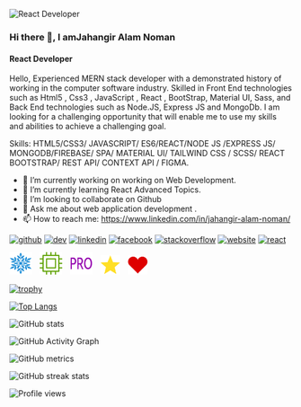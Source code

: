 ![React Developer](https://media-exp1.licdn.com/dms/image/C4E16AQGKC9C9rcDQyw/profile-displaybackgroundimage-shrink_350_1400/0/1638945081904?e=1647475200&v=beta&t=TSyDKOt4kkkOxNKCwWERSzHoZhQPrzuAFmI1CfDY6Lc)

### Hi there 👋, I amJahangir Alam Noman
#### React Developer


Hello, Experienced MERN stack developer with a demonstrated history of working in the computer software industry. Skilled in Front End technologies such as Html5 , Css3 , JavaScript , React , BootStrap, Material UI, Sass, and Back End technologies such as Node.JS, Express JS and MongoDb. I am looking for a challenging opportunity that will enable me to use my skills and abilities to achieve a challenging goal.

Skills: HTML5/CSS3/ JAVASCRIPT/ ES6/REACT/NODE JS /EXPRESS JS/ MONGODB/FIREBASE/ SPA/ MATERIAL UI/ TAILWIND CSS / SCSS/ REACT BOOTSTRAP/ REST API/ CONTEXT API / FIGMA.

- 🔭 I’m currently working on working on Web Development. 
- 🌱 I’m currently learning React Advanced Topics. 
- 👯 I’m looking to collaborate on Github 
- 💬 Ask me about web application development . 
- 📫 How to reach me: https://www.linkedin.com/in/jahangir-alam-noman/ 


[<img src='https://cdn.jsdelivr.net/npm/simple-icons@3.0.1/icons/github.svg' alt='github' height='40'>](https://github.com/Jahangir-Alam-Noman)  [<img src='https://cdn.jsdelivr.net/npm/simple-icons@3.0.1/icons/dev-dot-to.svg' alt='dev' height='40'>](https://dev.to/jahangiralamnoman)  [<img src='https://cdn.jsdelivr.net/npm/simple-icons@3.0.1/icons/linkedin.svg' alt='linkedin' height='40'>](https://www.linkedin.com/in/jahangir-alam-noman/)  [<img src='https://cdn.jsdelivr.net/npm/simple-icons@3.0.1/icons/facebook.svg' alt='facebook' height='40'>](https://www.facebook.com/careless.noman)  [<img src='https://cdn.jsdelivr.net/npm/simple-icons@3.0.1/icons/stackoverflow.svg' alt='stackoverflow' height='40'>](https://stackoverflow.com/users/17833679)  [<img src='https://cdn.jsdelivr.net/npm/simple-icons@3.0.1/icons/icloud.svg' alt='website' height='40'>](https://jahangiralamnoman.netlify.app/)  [<img src='https://cdn.jsdelivr.net/npm/simple-icons@3.0.1/icons/react.svg' alt='react' height='40'>](https://www.linkedin.com/in/jahangir-alam-noman/)  

<a href='https://archiveprogram.github.com/'><img src='https://raw.githubusercontent.com/acervenky/animated-github-badges/master/assets/acbadge.gif' width='40' height='40'></a> <a href='https://docs.github.com/en/developers'><img src='https://raw.githubusercontent.com/acervenky/animated-github-badges/master/assets/devbadge.gif' width='40' height='40'></a> <a href='https://github.com/pricing'><img src='https://raw.githubusercontent.com/acervenky/animated-github-badges/master/assets/pro.gif' width='40' height='40'></a> <a href='https://stars.github.com/'><img src='https://raw.githubusercontent.com/acervenky/animated-github-badges/master/assets/starbadge.gif' width='35' height='35'></a> <a href='https://docs.github.com/en/github/supporting-the-open-source-community-with-github-sponsors'><img src='https://raw.githubusercontent.com/acervenky/animated-github-badges/master/assets/sponsorbadge.gif' width='35' height='35'></a> 

[![trophy](https://github-profile-trophy.vercel.app/?username=Jahangir-Alam-Noman)](https://github.com/ryo-ma/github-profile-trophy)

[![Top Langs](https://github-readme-stats.vercel.app/api/top-langs/?username=Jahangir-Alam-Noman)](https://github.com/anuraghazra/github-readme-stats)

![GitHub stats](https://github-readme-stats.vercel.app/api?username=Jahangir-Alam-Noman&show_icons=true&count_private=true)  

![GitHub Activity Graph](https://activity-graph.herokuapp.com/graph?username=Jahangir-Alam-Noman)  

![GitHub metrics](https://metrics.lecoq.io/Jahangir-Alam-Noman)  

![GitHub streak stats](https://github-readme-streak-stats.herokuapp.com/?user=Jahangir-Alam-Noman)  

![Profile views](https://gpvc.arturio.dev/Jahangir-Alam-Noman)  
